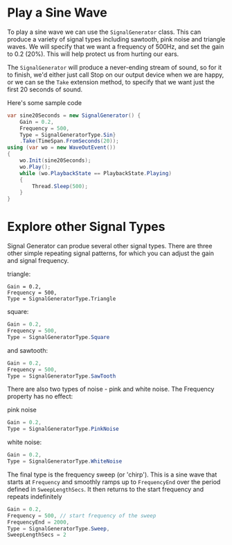 # Play a Sine Wave

To play a sine wave we can use the `SignalGenerator` class. This can produce a variety of signal types including sawtooth, pink noise and triangle waves. We will specify that we want a frequency of 500Hz, and set the gain to 0.2 (20%). This will help protect us from hurting our ears.

The `SignalGenerator` will produce a never-ending stream of sound, so for it to finish, we'd either just call Stop on our output device when we are happy, or we can se the `Take` extension method, to specify that we want just the first 20 seconds of sound.

Here's some sample code

```c#
var sine20Seconds = new SignalGenerator() { 
    Gain = 0.2, 
    Frequency = 500,
    Type = SignalGeneratorType.Sin}
    .Take(TimeSpan.FromSeconds(20));
using (var wo = new WaveOutEvent())
{
    wo.Init(sine20Seconds);
    wo.Play();
    while (wo.PlaybackState == PlaybackState.Playing)
    {
        Thread.Sleep(500);
    }
}
```

# Explore other Signal Types

Signal Generator can produe several other signal types. There are three other simple repeating signal patterns, for which you can adjust the gain and signal frequency.

triangle:

```
Gain = 0.2, 
Frequency = 500,
Type = SignalGeneratorType.Triangle
```

square:

```c#
Gain = 0.2, 
Frequency = 500,
Type = SignalGeneratorType.Square
```

and sawtooth:
```c#
Gain = 0.2, 
Frequency = 500,
Type = SignalGeneratorType.SawTooth
```

There are also two types of noise - pink and white noise. The Frequency property has no effect:

pink noise

```c#
Gain = 0.2, 
Type = SignalGeneratorType.PinkNoise
```
white noise:

```c#
Gain = 0.2, 
Type = SignalGeneratorType.WhiteNoise
```

The final type is the frequency sweep (or 'chirp'). This is a sine wave that starts at `Frequency` and smoothly ramps up to `FrequencyEnd` over the period defined in `SweepLengthSecs`. It then returns to the start frequency and repeats indefinitely

```c#
Gain = 0.2, 
Frequency = 500, // start frequency of the sweep
FrequencyEnd = 2000, 
Type = SignalGeneratorType.Sweep, 
SweepLengthSecs = 2
```
